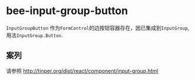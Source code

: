 # bee-input-group-button

`InputGroupButton` 作为`FormControl`的边按钮容器存在，因已集成到`InputGroup`,用法`InputGroup.Button`.

## 案列

请参照 http://tinper.org/dist/react/component/input-group.html